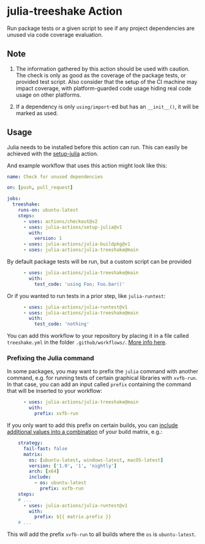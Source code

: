 # julia-treeshake Action

Run package tests or a given script to see if any project dependencies are unused via code coverage evaluation.

## Note

1) The information gathered by this action should be used with caution. The check is only as good as
the coverage of the package tests, or provided test script. Also consider that the setup of the CI
machine may impact coverage, with platform-guarded code usage hiding real code usage on other platforms.

2) If a dependency is only `using/import`-ed but has an `__init__()`, it will be marked as used.

## Usage

Julia needs to be installed before this action can run. This can easily be achieved with the [setup-julia](https://github.com/marketplace/actions/setup-julia-environment) action.

And example workflow that uses this action might look like this:

```yaml
name: Check for unused dependencies

on: [push, pull_request]

jobs:
  treeshake:
    runs-on: ubuntu-latest
    steps:
      - uses: actions/checkout@v2
      - uses: julia-actions/setup-julia@v1
        with:
          version: 1
      - uses: julia-actions/julia-buildpkg@v1
      - uses: julia-actions/julia-treeshake@main
```

By default package tests will be run, but a custom script can be provided

```yaml
      - uses: julia-actions/julia-treeshake@main
        with:
          test_code: 'using Foo; Foo.bar()'
```

Or if you wanted to run tests in a prior step, like `julia-runtest`:
```yaml
      - uses: julia-actions/julia-runtest@v1
      - uses: julia-actions/julia-treeshake@main
        with:
          test_code: 'nothing'
```

You can add this workflow to your repository by placing it in a file called `treeshake.yml` in the folder `.github/workflows/`. [More info here](https://docs.github.com/en/actions/reference/workflow-syntax-for-github-actions).

### Prefixing the Julia command

In some packages, you may want to prefix the `julia` command with another command, e.g. for running tests of certain graphical libraries with `xvfb-run`.
In that case, you can add an input called `prefix` containing the command that will be inserted to your workflow:

```yaml
      - uses: julia-actions/julia-treeshake@main
        with:
          prefix: xvfb-run
```

If you only want to add this prefix on certain builds, you can [include additional values into a combination](https://docs.github.com/en/free-pro-team@latest/actions/reference/workflow-syntax-for-github-actions#example-including-additional-values-into-combinations) of your build matrix, e.g.:

```yaml
    strategy:
      fail-fast: false
      matrix:
        os: [ubuntu-latest, windows-latest, macOS-latest]
        version: ['1.0', '1', 'nightly']
        arch: [x64]
        include:
          - os: ubuntu-latest
            prefix: xvfb-run
    steps:
    # ...
      - uses: julia-actions/julia-runtest@v1
        with:
          prefix: ${{ matrix.prefix }}
    # ...
```

This will add the prefix `xvfb-run` to all builds where the `os` is `ubuntu-latest`.

